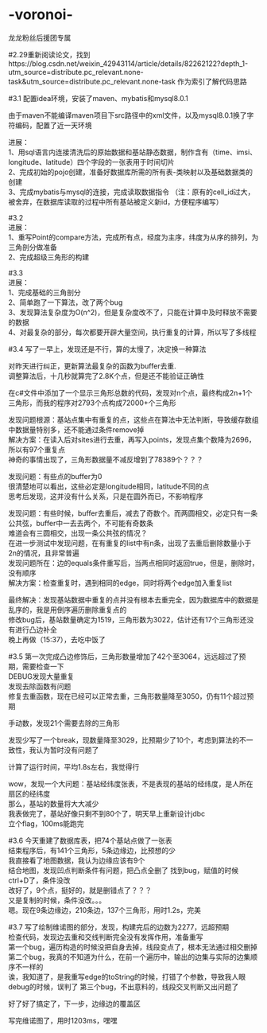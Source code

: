 # -voronoi-
龙龙粉丝后援团专属

#2.29重新阅读论文，找到https://blog.csdn.net/weixin_42943114/article/details/82262122?depth_1-utm_source=distribute.pc_relevant.none-task&utm_source=distribute.pc_relevant.none-task
作为索引了解代码思路

#3.1 
配置idea环境，安装了maven、mybatis和mysql8.0.1

由于maven不能编译maven项目下src路径中的xml文件，以及mysql8.0.1换了字符编码，配置了近一天环境 
 
进展：  
1、用sql语言内连接清洗后的原始数据和基站静态数据，制作含有（time、imsi、longitude、latitude）四个字段的一张表用于时间切片  
2、完成初始的pojo创建，准备好数据库所需的所有表-类映射以及基础数据类的创建  
3、完成mybatis与mysql的连接，完成读取数据指令
（注：原有的cell_id过大，被舍弃，在数据库读取的过程中所有基站被定义新id，方便程序编写）
      
#3.2  
进展：  
1、重写Point的compare方法，完成所有点，经度为主序，纬度为从序的排列，为三角剖分做准备  
2、完成超级三角形的构建  

#3.3  
进展：  
1、完成基础的三角剖分  
2、简单跑了一下算法，改了两个bug  
3、发现算法复杂度为O(n^2)，但是复杂度改不了，只能在计算中及时释放不需要的数据  
4、对最复杂的部分，每次都要开辟大量空间，执行重复的计算，所以写了多线程

#3.4
写了一早上，发现还是不行，算的太慢了，决定换一种算法  

对昨天进行纠正，更新算法最复杂的函数为buffer去重.  
调整算法后，十几秒就算完了2.8K个点，但是还不能验证正确性  

在c#文件中添加了一个显示三角形总数的代码，发现对n个点，最终构成2n+1个三角形，而我的程序对2793个点构成72000+个三角形  

发现问题根源：基站点集中有重复的点，这些点在算法中无法判断，导致缓存数组中数据量特别多，还不能通过条件remove掉  
解决方案：在读入后对sites进行去重，再写入points，发现点集个数降为2696，所以有97个重复点  
神奇的事情出现了，三角形数据量不减反增到了78389个？？？

发现问题：有些点的buffer为0  
很清楚地可以看出，这些必定是longitude相同，latitude不同的点  
思考后发现，这并没有什么关系，只是在圆外而已，不影响程序 

发现问题：有些时候，buffer去重后，减去了奇数个。而两圆相交，必定只有一条公共弦，buffer中一去去两个，不可能有奇数条  
难道会有三圆相交，出现一条公共弦的情况？  
在进一步测试中发现问题，在有重复的list中有n条，出现了去重后删除数量小于2n的情况，且非常普遍  
发现问题所在：边的equals条件重写后，当两点相同时返回true，但是，删除时，没有顺序  
解决方案：检查重复时，遇到相同的edge，同时将两个edge加入重复list

最终解决：发现基站数据中重复的点并没有根本去重完全，因为数据库中的数据是乱序的，我是用倒序遍历删除重复点的  
修改bug后，基站数量确定为1519，三角形数为3022，估计还有17个三角形还没有进行凸边补全  
晚上再做（15:37），去吃中饭了

#3.5
第一次完成凸边修饰后，三角形数量增加了42个至3064，远远超过了预期，需要检查一下  
DEBUG发现大量重复  
发现去除函数有问题  
修复去重函数，现在已经可以正常去重，三角形数量降至3050，仍有11个超过预期  

手动数，发现21个需要去除的三角形

发现少写了一个break，现数量降至3029，比预期少了10个，考虑到算法的不一致性，我认为暂时没有问题了  

计算了运行时间，平均1.8s左右，我觉得行

wow，发现一个大问题：基站经纬度张表，不是表现的基站的经纬度，是人所在扇区的经纬度  
那么，基站的数量将大大减少  
我表做完了，基站好像只剩不到80个了，明天早上重新设计jdbc  
立个flag，100ms能跑完

#3.6
今天重建了数据库表，把74个基站点做了一张表  
结束程序后，有141个三角形，5条边缘边，比预想的少  
我直接看了地图数据，我认为边缘应该有9个  
结合地图，发现凹点判断条件有问题，把凸点全删了 
找到bug，赋值的时候ctrl+D了，条件没改  
改好了，9个点，挺好的，就是删错点了？？？  
又是复制的时候，条件没改。。。  
嗯。现在9条边缘边，210条边，137个三角形，用时1.2s，完美

#3.7
写了绘制维诺图的部分，发现，构建完后的边数为2277，远超预期  
检查代码，发现边去重和交线判断完全没有发挥作用，准备重写  
第一个bug，遍历构造的时候没把自身去掉，线段变点了，根本无法通过相交删掉  
第二个bug，我真的不知道为什么，在前一个遍历中，输出的边集与实际的边集顺序不一样的  
诶，我知道了，是我重写edge的toString的时候，打错了个参数，导致我人眼debug的时候，误判了
第三个bug，不出意料的，线段交叉判断又出问题了

好了好了搞定了，下一步，边缘边的覆盖区

写完维诺图了，用时1203ms，嘿嘿